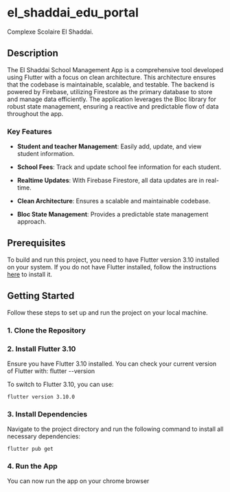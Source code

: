 # el_shaddai_edu_portal

Complexe Scolaire El Shaddai.

## Description

The El Shaddai School Management App is a comprehensive tool developed using Flutter with a focus on clean architecture. This architecture ensures that the codebase is maintainable, scalable, and testable. The backend is powered by Firebase, utilizing Firestore as the primary database to store and manage data efficiently. The application leverages the Bloc library for robust state management, ensuring a reactive and predictable flow of data throughout the app.

### Key Features

- **Student and teacher Management**: Easily add, update, and view student information.

- **School Fees**: Track and update school fee information for each student.
- **Realtime Updates**: With Firebase Firestore, all data updates are in real-time.
- **Clean Architecture**: Ensures a scalable and maintainable codebase.
- **Bloc State Management**: Provides a predictable state management approach.

## Prerequisites

To build and run this project, you need to have Flutter version 3.10 installed on your system. If you do not have Flutter installed, follow the instructions [here](https://flutter.dev/docs/get-started/install) to install it.

## Getting Started

Follow these steps to set up and run the project on your local machine.

### 1. Clone the Repository

### 2. Install Flutter 3.10

Ensure you have Flutter 3.10 installed. You can check your current version of Flutter with:
flutter --version

To switch to Flutter 3.10, you can use:
```
flutter version 3.10.0
``` 

###  3. Install Dependencies
Navigate to the project directory and run the following command to install all necessary dependencies:
 ``` 
 flutter pub get 
 ```

### 4. Run the App
   You can now run the app on your chrome browser